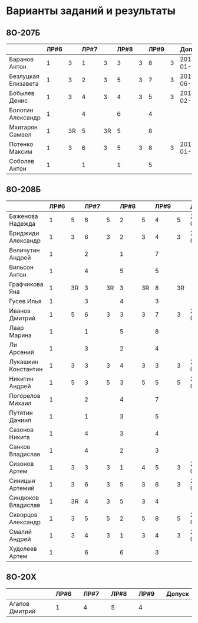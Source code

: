 # Варианты заданий и результаты

## 8О-207Б
|                     | ЛР#6 |   | ЛР#7 |   | ЛР#8 |   | ЛР#9 |   |   Допуск   |
|---------------------|------|---|------|---|------|---|------|---|------------|
| Баранов Антон       |  1   | 3 |  1   | 3 |  3   | 3 |  8   | 3 | 2019-01-31 |
| Безлуцкая Елизавета |  1   | 3 |  2   | 3 |  5   | 3 |  7   | 3 | 2018-06-16 |
| Бобылев Денис       |  1   | 3 |  4   | 3 |  4   | 3 |  5   | 3 | 2019-02-02 |
| Болотин Александр   |  1   |   |  4   |   |  6   |   |  4   |   |            |
| Мхитарян Самвел     |  1   | 3R|  5   | 3R|  5   |   |  8   |   |            |
| Потенко Максим      |  1   | 3 |  6   | 3 |  5   | 3 |  8   | 3 | 2019-01-19 |
| Соболев Антон       |  1   |   |  1   |   |  1   |   |  5   |   |            |

## 8О-208Б
|                     | ЛР#6 |   | ЛР#7 |   | ЛР#8 |   | ЛР#9 |   |   Допуск   |
|---------------------|------|---|------|---|------|---|------|---|------------|
| Баженова Надежда    |  1   | 5 |  6   | 5 |  2   | 5 |  4   | 5 | 2018-05-05 |
| Бриджиди Александр  |  1   | 3 |  6   | 3 |  2   | 3 |  4   | 3 | 2018-07-14 |
| Величутин Андрей    |  1   |   |  2   |   |  1   |   |  7   |   |            |
| Вильсон Антон       |  1   |   |  4   |   |  5   |   |  5   |   |            |
| Графчикова Яна      |  1   | 3R|  3   | 3R|  3   | 3R|  8   | 3R|            |
| Гусев Илья          |  1   |   |  3   |   |  4   |   |  3   |   |            |
| Иванов Дмитрий      |  1   | 5 |  6   | 3 |  3   | 3 |  7   | 3 | 2018-05-19 |
| Лаар Марина         |  1   |   |  1   |   |  5   |   |  8   |   |            |
| Ли Арсений          |  1   |   |  3   |   |  2   |   |  4   |   |            |
| Лукашкин Константин |  1   | 3 |  3   | 3 |  4   | 3 |  3   | 3 | 2018-06-16 |
| Никитин Андрей      |  1   | 5 |  3   | 5 |  3   | 5 |  5   | 5 | 2018-05-05 |
| Погорелов Михаил    |  1   |   |  2   |   |  4   |   |  7   |   |            |
| Путятин Даниил      |  1   |   |  1   |   |  3   |   |  5   |   |            |
| Сазонов Никита      |  1   |   |  4   |   |  3   |   |  4   |   |            |
| Санков Владислав    |  1   |   |  4   |   |  2   |   |  3   |   |            |
| Сизонов Артем       |  1   | 3 |  3   | 3 |  1   | 4 |  5   | 3 | 2018-05-19 |
| Синицын Артемий     |  1   | 3 |  6   | 3 |  5   | 3 |  6   | 3 | 2018-06-16 |
| Синдюков Владислав  |  1   | 3R|  4   | 3 |  5   | 3 |  4   |   |            |
| Скворцов Александр  |  1   | 3 |  5   | 5 |  2   | 5 |  8   | 5 | 2018-05-05 |
| Смалий Андрей       |  1   | 3 |  4   | 3 |  1   | 3 |  4   | 3 | 2019-01-26 |
| Худолеев Артем      |  1   |   |  6   |   |  6   |   |  3   |   |            |

## 8О-20X
|                     | ЛР#6 |   | ЛР#7 |   | ЛР#8 |   | ЛР#9 |   |   Допуск   |
|---------------------|------|---|------|---|------|---|------|---|------------|
| Агапов Дмитрий      |  1   |   |  4   |   |  5   |   |  4   |   |            |
